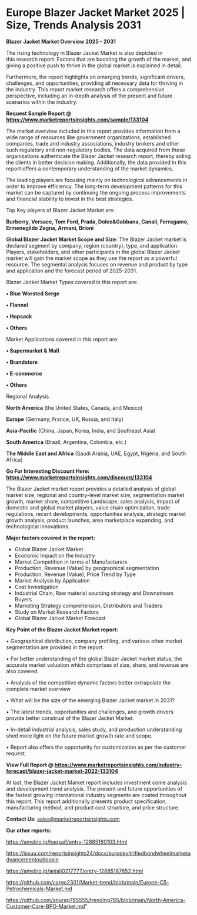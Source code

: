   # Europe Blazer Jacket Market 2025 | Size, Trends Analysis 2031

<Strong> Blazer Jacket Market Overview 2025 - 2031</strong>

The rising technology in Blazer Jacket Market is also depicted in this research report. Factors that are boosting the growth of the market, and giving a positive push to thrive in the global market is explained in detail.

Furthermore, the report highlights on emerging trends, significant drivers, challenges, and opportunities, providing all necessary data for thriving in the industry. This report market research offers a comprehensive perspective, including an in-depth analysis of the present and future scenarios within the industry.

<strong>Request Sample Report @ <a href=https://www.marketreportsinsights.com/sample/133104>https://www.marketreportsinsights.com/sample/133104</a></strong>

The market overview included in this report provides information from a wide range of resources like government organizations, established companies, trade and industry associations, industry brokers and other such regulatory and non-regulatory bodies. The data acquired from these organizations authenticate the Blazer Jacket research report, thereby aiding the clients in better decision making. Additionally, the data provided in this report offers a contemporary understanding of the market dynamics.

The leading players are focusing mainly on technological advancements in order to improve efficiency. The long-term development patterns for this market can be captured by continuing the ongoing process improvements and financial stability to invest in the best strategies.

Top Key players of Blazer Jacket Market are:

<strong>Burberry, Versace, Tom Ford, Prada, Dolce&Gabbana, Canali, Ferragamo, Ermenegildo Zegna, Armani, Brioni</strong>

<strong><b>Global Blazer Jacket Market Scope and Size:</b></strong>
The Blazer Jacket market is declared segment by company, region (country), type, and application. Players, stakeholders, and other participants in the global Blazer Jacket market will gain the market scope as they use the report as a powerful resource. The segmental analysis focuses on revenue and product by type and application and the forecast period of 2025-2031.

Blazer Jacket Market Types covered in this report are:

<strong>• Blue Worsted Serge

• Flannel

• Hopsack

• Others</strong>

Market Applications covered in this report are:

<strong>• Supermarket & Mall

• Brandstore

• E-commerce

• Others</strong> 

Regional Analysis

<strong>North America</strong> (the United States, Canada, and Mexico)

<strong>Europe</strong> (Germany, France, UK, Russia, and Italy)

<strong>Asia-Pacific</strong> (China, Japan, Korea, India, and Southeast Asia)

<strong>South America</strong> (Brazil, Argentina, Colombia, etc.)

<strong>The Middle East and Africa</strong> (Saudi Arabia, UAE, Egypt, Nigeria, and South Africa)

<strong>Go For Interesting Discount Here: <a href=https://www.marketreportsinsights.com/discount/133104>https://www.marketreportsinsights.com/discount/133104</a></strong>

The Blazer Jacket market report provides a detailed analysis of global market size, regional and country-level market size, segmentation market growth, market share, competitive Landscape, sales analysis, impact of domestic and global market players, value chain optimization, trade regulations, recent developments, opportunities analysis, strategic market growth analysis, product launches, area marketplace expanding, and technological innovations.

<strong><b>Major factors covered in the report:</b></strong>
<ul>
  <li>Global Blazer Jacket Market </li>
  <li>Economic Impact on the Industry</li>
  <li>Market Competition in terms of Manufacturers</li>
  <li>Production, Revenue (Value) by geographical segmentation</li>
  <li>Production, Revenue (Value), Price Trend by Type</li>
  <li>Market Analysis by Application</li>
  <li>Cost Investigation</li>
  <li>Industrial Chain, Raw material sourcing strategy and Downstream Buyers</li>
  <li>Marketing Strategy comprehension, Distributors and Traders</li>
  <li>Study on Market Research Factors</li>
  <li>Global Blazer Jacket Market Forecast</li>
</ul>

<strong><b>Key Point of the Blazer Jacket Market report:</b></strong>

• Geographical distribution, company profiling, and various other market segmentation are provided in the report.

• For better understanding of the global Blazer Jacket market status, the accurate market valuation which comprises of size, share, and revenue are also covered.

• Analysis of the competitive dynamic factors better extrapolate the complete market overview

• What will be the size of the emerging Blazer Jacket market in 2031?

• The latest trends, opportunities and challenges, and growth drivers provide better construal of the Blazer Jacket Market.

• In-detail industrial analysis, sales study, and production understanding shed more light on the future market growth rate and scope.

• Report also offers the opportunity for customization as per the customer request.

<strong><b>View Full Report @ <a href=https://www.marketreportsinsights.com/industry-forecast/blazer-jacket-market-2022-133104>https://www.marketreportsinsights.com/industry-forecast/blazer-jacket-market-2022-133104</a></b></strong>


At last, the Blazer Jacket Market report includes investment come analysis and development trend analysis. The present and future opportunities of the fastest growing international industry segments are coated throughout this report. This report additionally presents product specification, manufacturing method, and product cost structure, and price structure.

<strong>Contact Us:</strong>
sales@marketreportsinsights.com

<strong>Our other reports:</strong>

<a href=https://ameblo.jp/haqsaif/entry-12885160103.html>https://ameblo.jp/haqsaif/entry-12885160103.html</a>

<a href=https://issuu.com/reportsinsights24/docs/europevitrifiedbondwheelmarketadvancementoutlookin>https://issuu.com/reportsinsights24/docs/europevitrifiedbondwheelmarketadvancementoutlookin</a>

<a href=https://ameblo.jp/anjali0217777/entry-12885187652.html>https://ameblo.jp/anjali0217777/entry-12885187652.html</a>

<a href=https://github.com/cargo2301/Market-trend/blob/main/Europe-C5-Petrochemicals-Market.md>https://github.com/cargo2301/Market-trend/blob/main/Europe-C5-Petrochemicals-Market.md</a>

<a href=https://github.com/anurag765555/trending765/blob/main/North-America-Customer-Care-BPO-Market.md>https://github.com/anurag765555/trending765/blob/main/North-America-Customer-Care-BPO-Market.md</a>"
